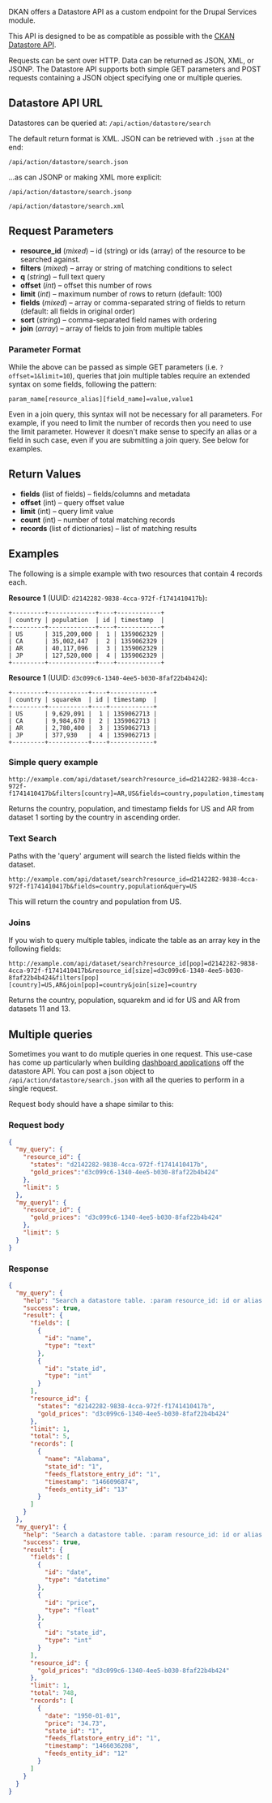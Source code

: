 DKAN offers a Datastore API as a custom endpoint for the Drupal Services module.

This API is designed to be as compatible as possible with the [CKAN Datastore API](http://ckan.readthedocs.org/en/latest/maintaining/datastore.html).

Requests can be sent over HTTP. Data can be returned as JSON, XML, or JSONP. The Datastore API supports both simple GET parameters and POST requests containing a JSON object specifying one or multiple queries.

## Datastore API URL

Datastores can be queried at:  `/api/action/datastore/search`

The default return format is XML. JSON can be retrieved with `.json` at the end:

`/api/action/datastore/search.json`

...as can JSONP or making XML more explicit:

`/api/action/datastore/search.jsonp`

`/api/action/datastore/search.xml`

## Request Parameters

* **resource_id** (_mixed_) – id (string) or ids (array) of the resource to be searched against.
* **filters** (_mixed_) – array or string of matching conditions to select
* **q** (_string_) – full text query
* **offset** (_int_) – offset this number of rows
* **limit** (_int_) – maximum number of rows to return (default: 100)</li>
* **fields** (_mixed_) – array or comma-separated string of fields to return (default: all fields in original order)
* **sort** (_string_) – comma-separated field names with ordering
* **join** (_array_) – array of fields to join from multiple tables

### Parameter Format

While the above can be passed as simple GET parameters (i.e. `?offset=1&limit=10`),  queries that join multiple tables require an extended syntax on some fields, following the pattern:

`param_name[resource_alias][field_name]=value,value1`

Even in a join query, this syntax will not be necessary for all parameters. For example, if you need to limit the number of records then you need to use the limit parameter. However it doesn't make sense to specify an alias or a field in such case, even if you are submitting a join query. See below for examples.

## Return Values

* **fields** (list of fields) – fields/columns and metadata
* **offset** (int) – query offset value
* **limit** (int) – query limit value
* **count** (int) – number of total matching records
* **records** (list of dictionaries) – list of matching results


## Examples
The following is a simple example with two resources that contain 4 records each.

**Resource 1** (UUID: `d2142282-9838-4cca-972f-f1741410417b`)**:**

```
+---------+-------------+----+------------+
| country | population  | id | timestamp  |
+---------+-------------+----+------------+
| US      | 315,209,000 |  1 | 1359062329 |
| CA      | 35,002,447  |  2 | 1359062329 |
| AR      | 40,117,096  |  3 | 1359062329 |
| JP      | 127,520,000 |  4 | 1359062329 |
+---------+-------------+----+------------+
```

**Resource 1** (UUID: `d3c099c6-1340-4ee5-b030-8faf22b4b424`)**:**

```
+---------+-----------+----+------------+
| country | squarekm  | id | timestamp  |
+---------+-----------+----+------------+
| US      | 9,629,091 |  1 | 1359062713 |
| CA      | 9,984,670 |  2 | 1359062713 |
| AR      | 2,780,400 |  3 | 1359062713 |
| JP      | 377,930   |  4 | 1359062713 |
+---------+-----------+----+------------+
```

### Simple query example

```
http://example.com/api/dataset/search?resource_id=d2142282-9838-4cca-972f-f1741410417b&filters[country]=AR,US&fields=country,population,timestamp&sort[country]=asc
```

Returns the country, population, and timestamp fields for US and AR from dataset 1 sorting by the country in ascending order.

### Text Search

Paths with the 'query' argument will search the listed fields within the dataset.

`http://example.com/api/dataset/search?resource_id=d2142282-9838-4cca-972f-f1741410417b&fields=country,population&query=US`

This will return the country and population from US.

### Joins

If you wish to query multiple tables, indicate the table as an array key in the following fields:

`http://example.com/api/dataset/search?resource_id[pop]=d2142282-9838-4cca-972f-f1741410417b&resource_id[size]=d3c099c6-1340-4ee5-b030-8faf22b4b424&filters[pop][country]=US,AR&join[pop]=country&join[size]=country`

Returns the country, population, squarekm and id for US and AR from datasets 11 and 13.

## Multiple queries

Sometimes you want to do mutiple queries in one request. This use-case has come up particularly when building [dashboard applications](https://github.com/NuCivic/react-dashboard) off the datastore API. You can post a json object to `/api/action/datastore/search.json` with all the queries to perform in a single request.

Request body should have a shape similar to this:

### Request body

```json
{
  "my_query": {
    "resource_id": {
      "states": "d2142282-9838-4cca-972f-f1741410417b",
      "gold_prices":"d3c099c6-1340-4ee5-b030-8faf22b4b424"
    },
    "limit": 5
  },
  "my_query1": {
    "resource_id": {
      "gold_prices": "d3c099c6-1340-4ee5-b030-8faf22b4b424"
    },
    "limit": 5
  }
}
```

### Response

```json
{
  "my_query": {
    "help": "Search a datastore table. :param resource_id: id or alias of the data that is going to be selected.",
    "success": true,
    "result": {
      "fields": [
        {
          "id": "name",
          "type": "text"
        },
        {
          "id": "state_id",
          "type": "int"
        }
      ],
      "resource_id": {
        "states": "d2142282-9838-4cca-972f-f1741410417b",
        "gold_prices": "d3c099c6-1340-4ee5-b030-8faf22b4b424"
      },
      "limit": 1,
      "total": 5,
      "records": [
        {
          "name": "Alabama",
          "state_id": "1",
          "feeds_flatstore_entry_id": "1",
          "timestamp": "1466096874",
          "feeds_entity_id": "13"
        }
      ]
    }
  },
  "my_query1": {
    "help": "Search a datastore table. :param resource_id: id or alias of the data that is going to be selected.",
    "success": true,
    "result": {
      "fields": [
        {
          "id": "date",
          "type": "datetime"
        },
        {
          "id": "price",
          "type": "float"
        },
        {
          "id": "state_id",
          "type": "int"
        }
      ],
      "resource_id": {
        "gold_prices": "d3c099c6-1340-4ee5-b030-8faf22b4b424"
      },
      "limit": 1,
      "total": 748,
      "records": [
        {
          "date": "1950-01-01",
          "price": "34.73",
          "state_id": "1",
          "feeds_flatstore_entry_id": "1",
          "timestamp": "1466036208",
          "feeds_entity_id": "12"
        }
      ]
    }
  }
}
```
